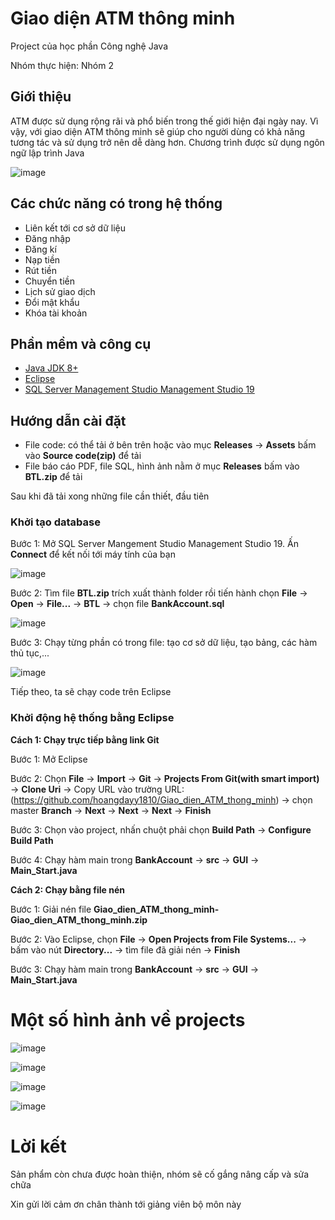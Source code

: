 # Giao diện ATM thông minh
Project của học phần Công nghệ Java

Nhóm thực hiện: Nhóm 2

## Giới thiệu 
ATM được sử dụng rộng rãi và phổ biến trong thế giới hiện đại ngày nay.
Vì vậy, với giao diện ATM thông minh sẽ giúp cho người dùng có khả năng tương tác và sử dụng trở nên dễ dàng hơn.
Chương trình được sử dụng ngôn ngữ lập trình Java

![image](https://user-images.githubusercontent.com/95036673/235832338-77e3384d-d6a8-4c3f-9741-8bc8144bac8e.png)

## Các chức năng có trong hệ thống
- Liên kết tới cơ sở dữ liệu
- Đăng nhập
- Đăng kí
- Nạp tiền
- Rút tiền
- Chuyển tiền
- Lịch sử giao dịch
- Đổi mật khẩu
- Khóa tài khoản

## Phần mềm và công cụ
- [Java JDK 8+](https://www.oracle.com/java/technologies/downloads/#jdk19-windows)
- [Eclipse](https://www.eclipse.org/downloads/)
- [SQL Server Management Studio Management Studio 19](https://www.microsoft.com/en-us/sql-server/sql-server-downloads)

## Hướng dẫn cài đặt

- File code: có thể tải ở bên trên hoặc vào mục **Releases** -> **Assets** bấm vào **Source code(zip)** để tải
- File báo cáo PDF, file SQL, hình ảnh nằm ở mục **Releases** bấm vào **BTL.zip** để tải

Sau khi đã tải xong những file cần thiết, đầu tiên

### Khởi tạo database
Bước 1: Mở SQL Server Mangement Studio Management Studio 19. Ấn **Connect** để kết nối tới máy tính của bạn

![image](https://user-images.githubusercontent.com/95036673/235887748-ec0fe8d0-287a-430c-ba45-55e7d17cf0f0.png)


Bước 2: Tìm file **BTL.zip** trích xuất thành folder rồi tiến hành chọn **File** -> **Open** -> **File...** -> **BTL** -> chọn file **BankAccount.sql**

![image](https://user-images.githubusercontent.com/95036673/235888591-a2955694-9b83-4db5-8293-d8dc4f225bf9.png)


Bước 3: Chạy từng phần có trong file: tạo cơ sở dữ liệu, tạo bảng, các hàm thủ tục,...

![image](https://user-images.githubusercontent.com/95036673/235889236-64faa19b-17ed-4af6-be73-a5c568570870.png)


Tiếp theo, ta sẽ chạy code trên Eclipse
### Khởi động hệ thống bằng Eclipse
**Cách 1: Chạy trực tiếp bằng link Git**

Bước 1: Mở Eclipse 

Bước 2: Chọn **File** -> **Import** -> **Git** -> **Projects From Git(with smart import)** -> **Clone Uri** -> Copy URL vào trường URL: 
(https://github.com/hoangdayy1810/Giao_dien_ATM_thong_minh) -> chọn master **Branch** -> **Next** -> **Next** -> **Next** -> **Finish**

Bước 3: Chọn vào project, nhấn chuột phải chọn **Build Path** -> **Configure Build Path**

Bước 4: Chạy hàm main trong **BankAccount** -> **src** -> **GUI** -> **Main_Start.java**

**Cách 2: Chạy bằng file nén**

Bước 1: Giải nén file **Giao_dien_ATM_thong_minh-Giao_dien_ATM_thong_minh.zip** 

Bước 2: Vào Eclipse, chọn **File** -> **Open Projects from File Systems...** -> bấm vào nút **Directory...** -> tìm file đã giải nén -> **Finish**

Bước 3: Chạy hàm main trong **BankAccount** -> **src** -> **GUI** -> **Main_Start.java**

# Một số hình ảnh về projects

![image](https://user-images.githubusercontent.com/95036673/235897902-888d7eb1-1f2d-419c-803e-587ab045f56b.png)

![image](https://user-images.githubusercontent.com/95036673/235897945-3c28ccab-8aa0-436d-9134-16622a85021d.png)

![image](https://user-images.githubusercontent.com/95036673/235897976-96731320-c9d8-446c-8bc6-bb6089299777.png)

![image](https://user-images.githubusercontent.com/95036673/235898008-63a80ddd-6303-4f0c-9a22-dc7d74f9743e.png)

# Lời kết

Sản phẩm còn chưa được hoàn thiện, nhóm sẽ cố gắng nâng cấp và sửa chữa

Xin gửi lời cảm ơn chân thành tới giảng viên bộ môn này
